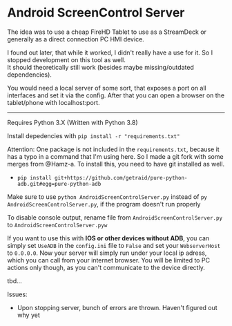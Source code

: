 # Android ScreenControl Server
The idea was to use a cheap FireHD Tablet to use as a StreamDeck or generally as a direct connection PC HMI device.  

I found out later, that while it worked, I didn't really have a use for it. So I stopped development on this tool as well.  
It should theoretically still work (besides maybe missing/outdated dependencies).  

You would need a local server of some sort, that exposes a port on all interfaces and set it via the config. 
After that you can open a browser on the tablet/phone with localhost:port.  

---

Requires Python 3.X (Written with Python 3.8)  

Install depedencies with `pip install -r "requirements.txt"`

Attention: One package is not included in the `requirements.txt`, because it has a typo in a command that I'm using here.
So I made a git fork with some merges from @Hamz-a.
To install this, you need to have git installed as well.
- `pip install git+https://github.com/getraid/pure-python-adb.git#egg=pure-python-adb`

Make sure to use `python AndroidScreenControlServer.py` instead of `py AndroidScreenControlServer.py`, if the program doesn't run properly


To disable console output, rename file from `AndroidScreenControlServer.py` to `AndroidScreenControlServer.pyw`

If you want to use this with **IOS or other devices without ADB**, you can simply set `UseADB` in the `config.ini` file to `False` and set your `WebserverHost` to `0.0.0.0`.
Now your server will simply run under your local ip adress, which you can call from your internet browser.
You will be limited to PC actions only though, as you can't communicate to the device directly.

tbd...

Issues:
* Upon stopping server, bunch of errors are thrown. Haven't figured out why yet
